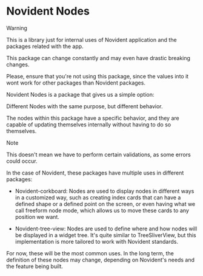 # Novident Nodes

> [!WARNING]
> This is a library just for internal uses of Novident application 
> and the packages related with the app. 
>
> This package can change constantly and may even have drastic breaking changes.
>
> Please, ensure that you're not using this package, since the values 
> into it wont work for other packages than Novident packages.

Novident Nodes is a package that gives us a simple option:

Different Nodes with the same purpose, but different behavior.

The nodes within this package have a specific behavior, and they are capable of updating themselves internally without having to do so themselves.

> [!NOTE]
> This doesn't mean we have to perform certain validations, as some errors could occur.

In the case of Novident, these packages have multiple uses in different packages:

- Novident-corkboard: Nodes are used to display nodes in different ways in a customized way, such as creating index cards that can have a defined shape or a defined point on the screen, or even having what we call freeform node mode, which allows us to move these cards to any position we want.

- Novident-tree-view: Nodes are used to define where and how nodes will be displayed in a widget tree. It's quite similar to TreeSliverView, but this implementation is more tailored to work with Novident standards.

For now, these will be the most common uses. In the long term, the definition of these nodes may change, depending on Novident's needs and the feature being built.

